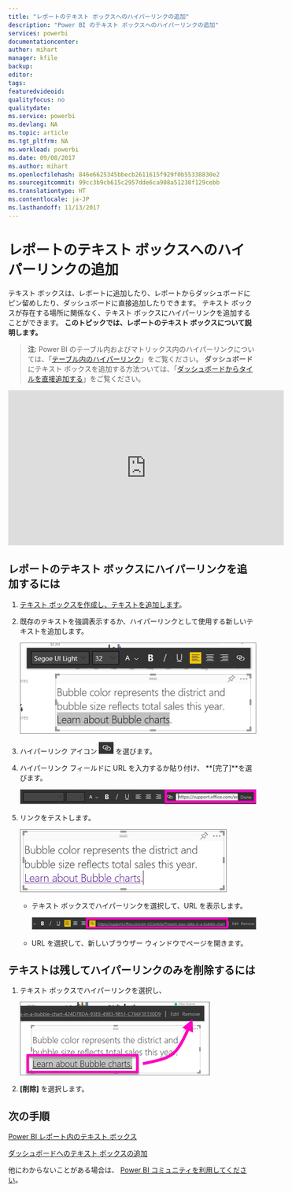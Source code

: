 ```yaml
---
title: "レポートのテキスト ボックスへのハイパーリンクの追加"
description: "Power BI のテキスト ボックスへのハイパーリンクの追加"
services: powerbi
documentationcenter: 
author: mihart
manager: kfile
backup: 
editor: 
tags: 
featuredvideoid: 
qualityfocus: no
qualitydate: 
ms.service: powerbi
ms.devlang: NA
ms.topic: article
ms.tgt_pltfrm: NA
ms.workload: powerbi
ms.date: 09/08/2017
ms.author: mihart
ms.openlocfilehash: 846e6625345bbecb2611615f929f0b55338830e2
ms.sourcegitcommit: 99cc3b9cb615c2957dde6ca908a51238f129cebb
ms.translationtype: HT
ms.contentlocale: ja-JP
ms.lasthandoff: 11/13/2017
---
```

# <a name="add-a-hyperlink-to-a-text-box-in-a-report"></a>レポートのテキスト ボックスへのハイパーリンクの追加
テキスト ボックスは、レポートに追加したり、レポートからダッシュボードにピン留めしたり、ダッシュボードに直接追加したりできます。 テキスト ボックスが存在する場所に関係なく、テキスト ボックスにハイパーリンクを追加することができます。 **このトピックでは、レポートのテキスト ボックスについて説明します。**

> **注**: Power BI のテーブル内およびマトリックス内のハイパーリンクについては、「[テーブル内のハイパーリンク](power-bi-hyperlinks-in-tables.md)」をご覧ください。 **ダッシュボード**にテキスト ボックスを追加する方法ついては、「[ダッシュボードからタイルを直接追加する](service-dashboard-add-widget.md)」をご覧ください。 
> 
> 

<iframe width="560" height="315" src="https://www.youtube.com/embed/_3q6VEBhGew#t=0m55s" frameborder="0" allowfullscreen></iframe>


## <a name="to-add-a-hyperlink-to-a-text-box-in-a-report"></a>レポートのテキスト ボックスにハイパーリンクを追加するには
1. [テキスト ボックスを作成し、テキストを追加します](power-bi-reports-add-text-and-shapes.md)。 
2. 既存のテキストを強調表示するか、ハイパーリンクとして使用する新しいテキストを追加します。
   
   ![](media/service-add-hyperlink-to-text-box/power-bi-hyperlink-new.png)
3. ハイパーリンク アイコン ![](media/service-add-hyperlink-to-text-box/power-bi-hyperlink-icon.png) を選びます。
4. ハイパーリンク フィールドに URL を入力するか貼り付け、 **[完了]**を選びます。
   
   ![](media/service-add-hyperlink-to-text-box/power-bi-add-link.png)
5. リンクをテストします。  
   
   ![](media/service-add-hyperlink-to-text-box/power-bi-test-link.png)
   
   * テキスト ボックスでハイパーリンクを選択して、URL を表示します。
     
      ![](media/service-add-hyperlink-to-text-box/power-bi-hyperlink-edit.png)
   * URL を選択して、新しいブラウザー ウィンドウでページを開きます。

## <a name="to-remove-the-hyperlink-but-leave-the-text"></a>テキストは残してハイパーリンクのみを削除するには
1. テキスト ボックスでハイパーリンクを選択し、
   
     ![](media/service-add-hyperlink-to-text-box/power-bi-hyperlink-remove.png)
2. **[削除]** を選択します。 

## <a name="next-steps"></a>次の手順
[Power BI レポート内のテキスト ボックス](power-bi-reports-add-text-and-shapes.md)

[ダッシュボードへのテキスト ボックスの追加](service-dashboard-add-widget.md)

他にわからないことがある場合は、 [Power BI コミュニティを利用してください](http://community.powerbi.com/)。

